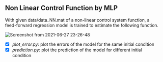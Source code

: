 ## Non Linear Control Function by MLP

With given data/data_NN.mat of a non-linear control system function, a feed-forward regression model is trained to estimate the following function.

![Screenshot from 2021-06-27 23-26-48](https://user-images.githubusercontent.com/62422421/123558504-43ab3e00-d79f-11eb-8159-70157cd160bd.png)


- [x] *plot_error.py*: plot the errors of the model for the same initial condition
- [x] *prediction.py*: plot the prediction of the model for different initial condition

